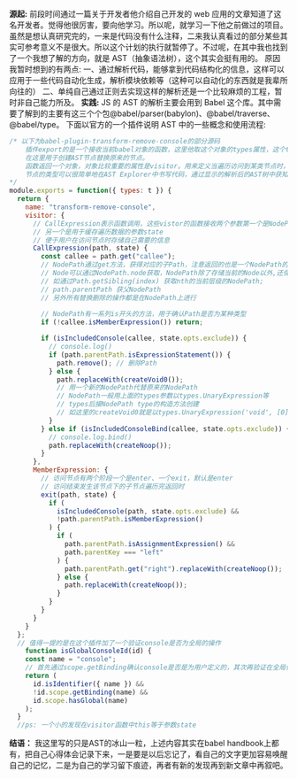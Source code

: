 **源起:**
前段时间通过一篇关于开发者他介绍自己开发的 web 应用的文章知道了这名开发者。觉得他很厉害，要向他学习。所以呢，就学习一下他之前做过的项目。虽然是想认真研究完的，一来是代码没有什么注释，二来我认真看过的部分某些其实可参考意义不是很大。所以这个计划的执行就暂停了。不过呢，在其中我也找到了一个我想了解的方向，就是 AST（抽象语法树），这个其实会挺有用的。
原因我暂时想到的有两点:
一、通过解析代码，能够拿到代码结构化的信息，这样可以应用于一些代码自动化生成，解析模块依赖等（这种可以自动化的东西就是我辈所向往的）
二、单纯自己通过正则去实现这样的解析还是一个比较麻烦的工程，暂时非自己能力所及。
**实践:**
JS 的 AST 的解析主要会用到 Babel 这个库。其中需要了解到的主要有这三个个包@babel/parser(babylon)、@babel/traverse、@babel/type。
下面以官方的一个插件说明 AST 中的一些概念和使用流程:

```javascript
/* 以下为babel-plugin-transform-remove-console的部分源码
    插件export的是一个接收当前babel对象的函数，这里他取这个对象的types属性，这个types属性出自于@babel/types，
    在这里用于创建AST节点替换原来的节点。
    函数返回一个对象，对象比较重要的属性是visitor。用来定义当遍历访问到某类节点时，需要进行的用户自定义的操作。
    节点的类型可以很简单地在AST Explorer中书写代码，通过显示的解析后的AST树中获知。
*/
module.exports = function({ types: t }) {
  return {
    name: "transform-remove-console",
    visitor: {
      // CallExpression表示函数调用，这些vistor的函数接收两个参数第一个是NodePath的对象
      // 另一个是用于缓存遍历数据的参数state
      // 便于用户在访问节点时存储自己需要的信息
      CallExpression(path, state) {
        const callee = path.get("callee"); 
        // NodePath通过get方法，获得对应的子Path，注意返回的也是一个NodePath的对象，并非是节点本身
        // Node可以通过NodePath.node获取，NodePath除了存储当前的Node以外,还保存节点的层级结构
        // 如通过Path.getSibling(index) 获取nth的当前层级的NodePath;
        // path.parentPath 获父NodePath
        // 另外所有替换删除的操作都是在NodePath上进行
        
        // NodePath有一系列is开头的方法，用于确认Path是否为某种类型
        if (!callee.isMemberExpression()) return; 

        if (isIncludedConsole(callee, state.opts.exclude)) {
          // console.log()
          if (path.parentPath.isExpressionStatement()) {
            path.remove(); // 删除Path
          } else {
            path.replaceWith(createVoid0()); 
            // 用一个新的NodePath代替原来的NodePath
            // NodePath一般用上面的types参数以types.UnaryExpression等
            // types后接NodePath type的构造方法创建
            // 如这里的createVoid0就是以types.UnaryExpression('void', [0])构造的
          }
        } else if (isIncludedConsoleBind(callee, state.opts.exclude)) {
          // console.log.bind()
          path.replaceWith(createNoop());
        }
      },
      MemberExpression: {
        // 访问节点有两个阶段一个是enter、一个exit，默认是enter
        // 访问结束发生该节点下的子节点遍历完返回时
        exit(path, state) {
          if (
            isIncludedConsole(path, state.opts.exclude) &&
            !path.parentPath.isMemberExpression()
          ) {
            if (
              path.parentPath.isAssignmentExpression() &&
              path.parentKey === "left"
            ) {
              path.parentPath.get("right").replaceWith(createNoop());
            } else {
              path.replaceWith(createNoop());
            }
          }
        }
      }
    }
  };
  // 值得一提的是在这个插件加了一个验证console是否为全局的操作
    function isGlobalConsoleId(id) {
    const name = "console";
    // 首先通过scope.getBinding确认console是否是为用户定义的，其次再验证在全局作用域中是否有console定义
    return (
      id.isIdentifier({ name }) &&
      !id.scope.getBinding(name) &&
      id.scope.hasGlobal(name)
    );
  }
  //ps: 一个小的发现在visitor函数中this等于参数state
```
**结语：**
  我这里写的只是AST的冰山一粒，上述内容其实在babel handbook上都有，把自己心得体会记录下来，一是要是以后忘记了，看自己的文字更加容易唤醒自己的记忆，二是为自己的学习留下痕迹，再者有新的发现再到新文章中再叙吧。
 
